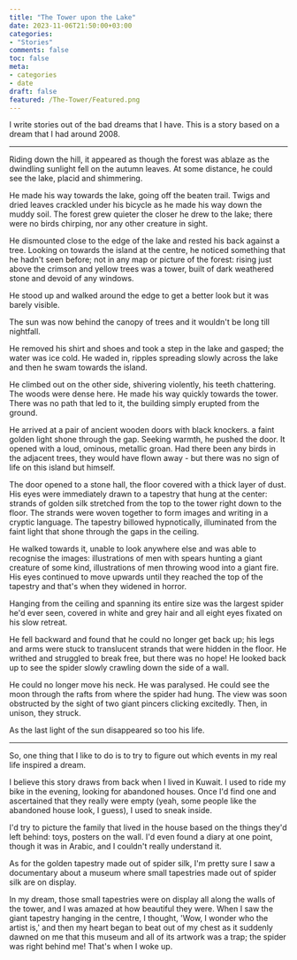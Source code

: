 ```yaml
---
title: "The Tower upon the Lake"
date: 2023-11-06T21:50:00+03:00
categories:
- "Stories"
comments: false
toc: false
meta:
- categories
- date
draft: false
featured: /The-Tower/Featured.png
---
```


I write stories out of the bad dreams that I have. This is a story based on a dream that I had around 2008. 

---

Riding down the hill, it appeared as though the forest was ablaze as the dwindling sunlight fell on the autumn leaves. At some distance, he could see the lake, placid and shimmering.

He made his way towards the lake, going off the beaten trail. Twigs and dried leaves crackled under his bicycle as he made his way down the muddy soil.  The forest grew quieter the closer he drew to the lake; there were no birds chirping, nor any other creature in sight. 

He dismounted close to the edge of the lake and rested his back against a tree. Looking on towards the island at the centre, he noticed something that he hadn't seen before; not in any map or picture of the forest: rising just above the crimson and yellow trees was a tower, built of dark weathered stone and devoid of any windows. 

He stood up and walked around the edge to get a better look but it was barely visible. 

The sun was now behind the canopy of trees and it wouldn't be long till nightfall. 

He removed his shirt and shoes and took a step in the lake and gasped; the water was ice cold. He waded in, ripples spreading slowly across the lake and then he swam towards the island. 

He climbed out on the other side, shivering violently, his teeth chattering. The woods were dense here. He made his way quickly towards the tower. There was no path that led to it, the building simply erupted from the ground. 

He arrived at a pair of ancient wooden doors with black knockers. a faint golden light shone through the gap. Seeking warmth, he pushed the door. It opened with a loud, ominous, metallic  groan. Had there been any birds in the adjacent trees, they would have flown away - but there was no sign of life on this island but himself.

The door opened to a stone hall, the floor covered with a thick layer of dust. His eyes were immediately drawn to a tapestry that hung at the center: strands of golden silk stretched from the top to the tower right down to the floor. The strands were woven together to form images and writing in a cryptic language. The tapestry billowed hypnotically, illuminated from the faint light that shone through the gaps in the ceiling.  

He walked towards it, unable to look anywhere else and was able to recognise the images: illustrations of men with spears hunting a giant creature of some kind, illustrations of men throwing wood into a giant fire. His eyes continued to move upwards until they reached the top of the tapestry and that's when they widened in horror. 

Hanging from the ceiling and spanning its entire size was the largest spider he'd ever seen, covered in white and grey hair and all eight eyes fixated on his slow retreat. 

He fell backward and found that he could no longer get back up; his legs and arms were stuck to translucent strands that were hidden in the floor. He writhed and struggled to break free, but there was no hope! He looked back up to see the spider slowly crawling down the side of a wall. 

He could no longer move his neck. He was paralysed. He could see the moon through the rafts from where the spider had hung. The view was soon obstructed by the sight of two giant pincers clicking excitedly. Then, in unison, they struck.

As the last light of the sun disappeared so too his life. 

---

So, one thing that I like to do is to try to figure out which events in my real life inspired a dream.

I believe this story draws from back when I lived in Kuwait. I used to ride my bike in the evening, looking for abandoned houses. Once I'd find one and ascertained that they really were empty (yeah, some people like the abandoned house look, I guess), I used to sneak inside.

I'd try to picture the family that lived in the house based on the things they'd left behind: toys, posters on the wall. I'd even found a diary at one point, though it was in Arabic, and I couldn't really understand it.

As for the golden tapestry made out of spider silk, I'm pretty sure I saw a documentary about a museum where small tapestries made out of spider silk are on display.

In my dream, those small tapestries were on display all along the walls of the tower, and I was amazed at how beautiful they were. When I saw the giant tapestry hanging in the centre, I thought, 'Wow, I wonder who the artist is,' and then my heart began to beat out of my chest as it suddenly dawned on me that this museum and all of its artwork was a trap; the spider was right behind me! That's when I woke up.